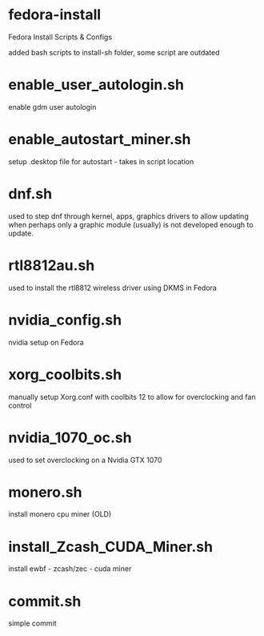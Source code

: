 # fedora-install
Fedora Install Scripts &amp; Configs

added bash scripts to install-sh folder, some script are outdated

# enable_user_autologin.sh
enable gdm user autologin

# enable_autostart_miner.sh
setup .desktop file for autostart - takes in script location

# dnf.sh
used to step dnf through kernel, apps, graphics drivers to allow updating when perhaps only a graphic module (usually) is not developed enough to update. 

# rtl8812au.sh
used to install the rtl8812 wireless driver using DKMS in Fedora

# nvidia_config.sh
nvidia setup on Fedora

# xorg_coolbits.sh
manually setup Xorg.conf with coolbits 12 to allow for overclocking and fan control

# nvidia_1070_oc.sh
used to set overclocking on a Nvidia GTX 1070

# monero.sh
install monero cpu miner (OLD)

# install_Zcash_CUDA_Miner.sh
install ewbf - zcash/zec - cuda miner

# commit.sh
simple commit
